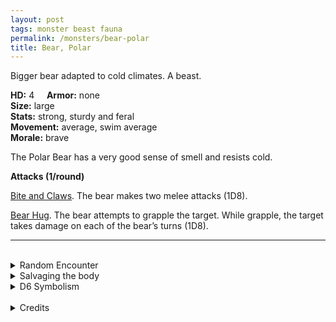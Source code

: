 ```yaml
---
layout: post
tags: monster beast fauna
permalink: /monsters/bear-polar
title: Bear, Polar
---
```


Bigger bear adapted to cold climates. A beast.

**HD:** 4  &nbsp; &nbsp;  **Armor:** none <br>
**Size:** large <br>
**Stats:** strong, sturdy and feral<br>
**Movement:** average, swim average <br>
**Morale:** brave <br>

The Polar Bear has a very good sense of smell and resists cold.

**Attacks (1/round)**

<ins>Bite and Claws</ins>. The bear makes two melee attacks (1D8).

<ins>Bear Hug</ins>. The bear attempts to grapple the target. While grapple, the target takes damage on each of the bear’s turns (1D8).
<br>

---

<br> 

<details markdown="1">
<summary>Random Encounter</summary>

1. **Monster:** 1 polar bear.
1. **Lair:** A cave hidden in the snow. 2-6 chances that there are cubs. <br>	&nbsp; OR <br>	**Omen:** The sound of heavy, animal breathing.
1. **Spoor:** Half eaten carcass of a beast.
1. **Tracks:** Bear tracks.
1. **Trace:** Fish bone. 
1. **Trace:** Claw marks.
</details>

<details markdown="1">
<summary>Salvaging the body</summary>
Polar bear fur is very prized for warm winter clothing, blankets and camouflage. Its meat is edible.
</details>

<details markdown="1">
<summary>D6 Symbolism</summary>
In local cultures, it is a symbol of ...

1. Strength
1. Patience
1. Stars
1. Winter
1. Motherhood
1. Sacred 
</details>

<br>

<details markdown="1">
<summary>Credits</summary>
Iconic fauna. The [MonsterManual (5e)](https://5e.tools/book.html#mm) version is simply a buffed bear with a swim speed and I simply added a cold resistance. — SaltyGoo
</details>
